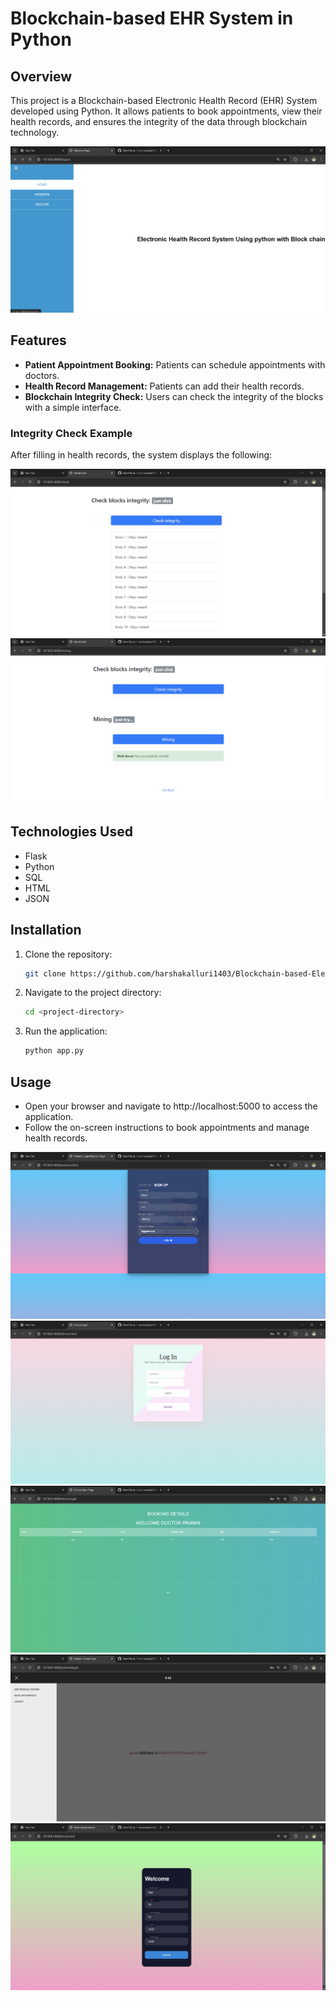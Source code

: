 # Blockchain-based EHR System in Python

## Overview
This project is a Blockchain-based Electronic Health Record (EHR) System developed using Python. It allows patients to book appointments, view their health records, and ensures the integrity of the data through blockchain technology.

![](https://github.com/harshakalluri1403/Blockchain-based-Electronic-health-Record-System-in-Python/blob/e53cfeeffb44850010b842e28c8d42b66b3eb1cb/Screenshot%202024-10-23%20002804.png)

## Features
- **Patient Appointment Booking:** Patients can schedule appointments with doctors.
- **Health Record Management:** Patients can add their health records.
- **Blockchain Integrity Check:** Users can check the integrity of the blocks with a simple interface.

### Integrity Check Example
After filling in health records, the system displays the following:

![](https://github.com/harshakalluri1403/Blockchain-based-Electronic-health-Record-System-in-Python/blob/e53cfeeffb44850010b842e28c8d42b66b3eb1cb/Screenshot%202024-10-23%20002706.png)
![](https://github.com/harshakalluri1403/Blockchain-based-Electronic-health-Record-System-in-Python/blob/e53cfeeffb44850010b842e28c8d42b66b3eb1cb/Screenshot%202024-10-23%20002714.png)

## Technologies Used
- Flask
- Python
- SQL
- HTML
- JSON

## Installation
1. Clone the repository:
   ```bash
   git clone https://github.com/harshakalluri1403/Blockchain-based-Electronic-health-Record-System-in-Python
   ```
2. Navigate to the project directory:
   ```bash
   cd <project-directory>
   ```
3. Run the application:
   ```bash
   python app.py
   ```
## Usage
- Open your browser and navigate to http://localhost:5000 to access the application.
- Follow the on-screen instructions to book appointments and manage health records.

![](https://github.com/harshakalluri1403/Blockchain-based-Electronic-health-Record-System-in-Python/blob/e53cfeeffb44850010b842e28c8d42b66b3eb1cb/Screenshot%202024-10-23%20002837.png)
![](https://github.com/harshakalluri1403/Blockchain-based-Electronic-health-Record-System-in-Python/blob/e53cfeeffb44850010b842e28c8d42b66b3eb1cb/Screenshot%202024-10-23%20002847.png)
![](https://github.com/harshakalluri1403/Blockchain-based-Electronic-health-Record-System-in-Python/blob/e53cfeeffb44850010b842e28c8d42b66b3eb1cb/Screenshot%202024-10-23%20002900.png)
![](https://github.com/harshakalluri1403/Blockchain-based-Electronic-health-Record-System-in-Python/blob/e53cfeeffb44850010b842e28c8d42b66b3eb1cb/Screenshot%202024-10-23%20002920.png)
![](https://github.com/harshakalluri1403/Blockchain-based-Electronic-health-Record-System-in-Python/blob/e53cfeeffb44850010b842e28c8d42b66b3eb1cb/Screenshot%202024-10-23%20002948.png)
   
